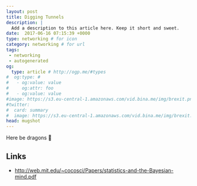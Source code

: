 ```yaml
---
layout: post
title: Digging Tunnels
description: |
  Add a description to this article here. Keep it short and sweet.
date:  2017-06-16 07:15:39 +0000
type: networking # for icon
category: networking # for url
tags:
 - networking
 - autogenerated
og:
  type: article # http://ogp.me/#types
#  og:type: # 
#   - og:value: value
#     og:attr: foo
#   - og:value: value
#image: https://s3.eu-central-1.amazonaws.com/vid.bina.me/img/brexit.png
#twitter:
#  card: summary
#  image: https://s3.eu-central-1.amazonaws.com/vid.bina.me/img/brexit.png
head: mugshot
---
```

Here be dragons :dragon:

## Links

- http://web.mit.edu/~cocosci/Papers/statistics-and-the-Bayesian-mind.pdf
